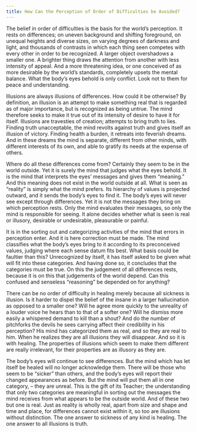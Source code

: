 ```yaml
---
title: How Can the Perception of Order of Difficulties be Avoided?
---
```


The belief in order of difficulties is the basis for the world’s
perception. It rests on differences; on uneven background and shifting
foreground, on unequal heights and diverse sizes, on varying degrees of
darkness and light, and thousands of contrasts in which each thing seen
competes with every other in order to be recognized. A larger object
overshadows a smaller one. A brighter thing draws the attention from
another with less intensity of appeal. And a more threatening idea, or
one conceived of as more desirable by the world’s standards, completely
upsets the mental balance. What the body’s eyes behold is only conflict.
Look not to them for peace and understanding.

Illusions are always illusions of differences. How could it be
otherwise? By definition, an illusion is an attempt to make something
real that is regarded as of major importance, but is recognized as being
untrue. The mind therefore seeks to make it true out of its intensity of
desire to have it for itself. Illusions are travesties of creation;
attempts to bring truth to lies. Finding truth unacceptable, the mind
revolts against truth and gives itself an illusion of victory. Finding
health a burden, it retreats into feverish dreams. And in these dreams
the mind is separate, different from other minds, with different
interests of its own, and able to gratify its needs at the expense of
others.

Where do all these differences come from? Certainly they seem to be in
the world outside. Yet it is surely the mind that judges what the eyes
behold. It is the mind that interprets the eyes’ messages and gives them
“meaning.” And this meaning does not exist in the world outside at all.
What is seen as “reality” is simply what the mind prefers. Its hierarchy
of values is projected outward, and it sends the body’s eyes to find it.
The body’s eyes will never see except through differences. Yet it is not
the messages they bring on which perception rests. Only the mind
evaluates their messages, so only the mind is responsible for seeing. It
alone decides whether what is seen is real or illusory, desirable or
undesirable, pleasurable or painful.

It is in the sorting out and categorizing activities of the mind that
errors in perception enter. And it is here correction must be made. The
mind classifies what the body’s eyes bring to it according to its
preconceived values, judging where each sense datum fits best. What
basis could be faultier than this? Unrecognized by itself, it has itself
asked to be given what will fit into these categories. And having done
so, it concludes that the categories must be true. On this the judgement
of all differences rests, because it is on this that judgements of the
world depend. Can this confused and senseless “reasoning” be depended on
for anything?

There can be no order of difficulty in healing merely because all
sickness is illusion. Is it harder to dispel the belief of the insane in
a larger hallucination as opposed to a smaller one? Will he agree more
quickly to the unreality of a louder voice he hears than to that of a
softer one? Will he dismiss more easily a whispered demand to kill than
a shout? And do the number of pitchforks the devils he sees carrying
affect their credibility in his perception? His mind has categorized
them as real, and so they are real to him. When he realizes they are all
illusions they will disappear. And so it is with healing. The properties
of illusions which seem to make them different are really irrelevant,
for their properties are as illusory as they are.

The body’s eyes will continue to see differences. But the mind which has
let itself be healed will no longer acknowledge them. There will be
those who seem to be “sicker” than others, and the body’s eyes will
report their changed appearances as before. But the mind will put them
all in one category, – they are unreal. This is the gift of its Teacher;
the understanding that only two categories are meaningful in sorting out
the messages the mind receives from what appears to be the outside
world. And of these two but one is real. Just as reality is wholly real,
apart from size and shape and time and place, for differences cannot
exist within it, so too are illusions without distinction. The one
answer to sickness of any kind is healing. The one answer to all
illusions is truth.

